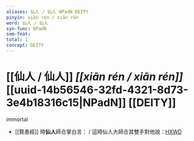 ```yaml
---
aliases: 仙人 / 仙人 NPadN DEITY
pinyin: xiān rén / xiān rén
word: 仙人 / 仙人
syn-func: NPadN
sem-feat: 
total: 1
concept: DEITY 
---
```

# [[仙人 / 仙人]] *[[xiān rén / xiān rén]]*  [[uuid-14b56546-32fd-4321-8d73-3e4b18316c15|NPadN]] [[DEITY]]
immortal
 - [[賢愚經]] 時**仙人**師合掌白言： / 這時仙人大師合其雙手對他說：[HXWD](https://hxwd.org/textview.html?location=KR6b0059_T_001-0351b.37)